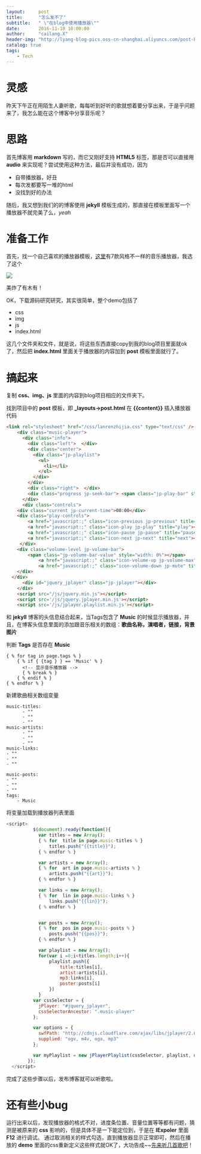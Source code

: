 ```yaml
---
layout:     post
title:      "怎么发不了"
subtitle:   " \"在blog中使用播放器\""
date:       2016-11-10 10:00:00
author:     "cailang.X"
header-img: "http://lyang-blog-pics.oss-cn-shanghai.aliyuncs.com/post-bg-2016/11-11/68bOOOPIC35.jpg"
catalog: true
tags:
    - Tech
---
```


# 灵感

昨天下午正在用陌生人妻听歌，每每听到好听的歌就想着要分享出来，于是乎问题来了，我怎么能在这个博客中分享音乐呢？

# 思路

首先博客用 **markdown** 写的，而它又刚好支持 **HTML5** 标签，那是否可以直接用 **audio** 来实现呢？尝试使用这种方法，最后并没有成功，因为

* 自带播放器，好丑
* 每次发都要写一堆的html
* 没找到好的办法

随后，我又想到我们的的博客使用 **jekyll** 模板生成的，那直接在模板里面写一个播放器不就完美了么，*yeah*

# 准备工作

首先，找一个自己喜欢的播放器模板，[这里](http://www.ithome.com/html/it/195970.htm)有7款风格不一样的音乐播放器，我选了这个

![](http://lyang-blog-pics.oss-cn-shanghai.aliyuncs.com/post-bg-2016/11-11/player.png)

美炸了有木有！

OK，下载源码研究研究，其实很简单，整个demo包括了

- css
- img
- js
- index.html

这几个文件夹和文件，就是说，将这些东西直接copy到我的blog项目里面就ok了，然后把 **index.html** 里面关于播放器的内容加到 **post** 模板里面就行了。

# 搞起来

复制 **css、img、js** 里面的内容到blog项目相应的文件夹下。

找到项目中的 **post** 模板，即 **_layouts->post.html** 在 **\{\{content\}\}** 插入播放器代码

```html
<link rel="stylesheet" href="/css/lanrenzhijia.css" type="text/css" />
    <div class="music-player">
      <div class="info">
        <div class="left">  </div>
        <div class="center">
          <div class="jp-playlist">
            <ul>
              <li></li>
            </ul>
          </div>
        </div>
        <div class="right">  </div>
        <div class="progress jp-seek-bar"> <span class="jp-play-bar" style="width: 0%"></span> </div>
      </div>
      <div class="controls">
    <div class="current jp-current-time">00:00</div>
    <div class="play-controls">
        <a href="javascript:;" class="icon-previous jp-previous" title="previous"></a>
        <a href="javascript:;" class="icon-play jp-play" title="play"></a>
        <a href="javascript:;" class="icon-pause jp-pause" title="pause"></a>
        <a href="javascript:;" class="icon-next jp-next" title="next"></a>
     </div>
    <div class="volume-level jp-volume-bar">
        <span class="jp-volume-bar-value" style="width: 0%"></span>
            <a href="javascript:;" class="icon-volume-up jp-volume-max" title="max volume"></a>
            <a href="javascript:;" class="icon-volume-down jp-mute" title="mute"></a>
    </div>
  </div>
      <div id="jquery_jplayer" class="jp-jplayer"></div>
    </div>
    <script src="/js/jquery.min.js"></script>
    <script src='/js/jquery.jplayer.min.js'></script>
    <script src='/js/jplayer.playlist.min.js'></script>
```

和 **jekyll** 博客的头信息结合起来，当Tags包含了 **Music** 的时候显示播放器，并且，在博客头信息里面的添加跟音乐相关的数组：**歌曲名称，演唱者，链接，背景图片**

判断 **Tags** 是否存在 **Music**

```
{ % for tag in page.tags % }  
    { % if { {tag } } == 'Music' % }  
      <!-- 显示音乐播放器 -->  
      { % break % }  
    { % endif % }  
{ % endfor % }   
```

新建歌曲相关数组变量

```
music-titles:      
      - ""     
      - ""     
      - ""   
music-artists:  
      - ""  
      - ""  
      - ""  
music-links:  
- ""  
- ""  
- ""  

music-posts:  
- ""  
- ""  
- ""  
tags:  
    - Music  
```

将变量加载到播放器列表里面

```js
<script>
          $(document).ready(function(){
            var titles = new Array();
            { % for  title in page.music-titles % }
                titles.push("{{title}}");
            { % endfor % }

            var artists = new Array();
            { % for  art in page.music-artists % }
                artists.push("{{art}}");
            { % endfor % }

            var links = new Array();       
            { % for  lin in page.music-links % }
                links.push("{{lin}}");
            { % endfor % }


            var posts = new Array();       
            { % for  pos in page.music-posts % }
                posts.push("{{pos}}");
            { % endfor % }

            var playlist = new Array();
            for(var i =0;i<titles.length;i++){
                playlist.push({
                    title:titles[i],
                    artist:artists[i],
                    mp3:links[i],
                    poster:posts[i]
                })
            }      
          var cssSelector = {
            jPlayer: "#jquery_jplayer",
            cssSelectorAncestor: ".music-player"
          };

          var options = {
            swfPath: "http://cdnjs.cloudflare.com/ajax/libs/jplayer/2.6.4/jquery.jplayer/Jplayer.swf",
            supplied: "ogv, m4v, oga, mp3"
          };

          var myPlaylist = new jPlayerPlaylist(cssSelector, playlist, options);
        });
  </script>
```

完成了这些步骤以后，发布博客就可以听歌啦。

# 还有些小bug

运行出来以后，发现播放器的格式不对，进度条位置、音量位置等等都有问题，猜测是被原来的 **css** 影响的，但是具体不是一下能定位到，于是在 **IExpoler** 里面 **F12** 进行调试。 通过取消相关的样式勾选，直到播放器显示正常即可，然后在播放的 **demo** 里面的css重新定义这些样式就OK了，大功告成~~[先来听几首歌吧](http://lyang.tech/2016/11/09/post-music/)！
